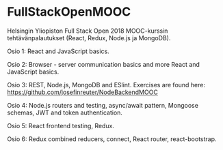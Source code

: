 # FullStackOpenMOOC
Helsingin Yliopiston Full Stack Open 2018 MOOC-kurssin tehtävänpalautukset (React, Redux, Node.js ja MongoDB).

Osio 1: 
React and JavaScript basics.

Osio 2:
Browser - server communication basics and more React and JavaScript basics.

Osio 3: 
REST, Node.js, MongoDB and ESlint. Exercises are found here: https://github.com/josefinreuter/NodeBackendMOOC

Osio 4:
Node.js routers and testing, async/await pattern, Mongoose schemas, JWT and token authentication.

Osio 5:
React frontend testing, Redux.

Osio 6:
Redux combined reducers, connect, React router, react-bootstrap.
